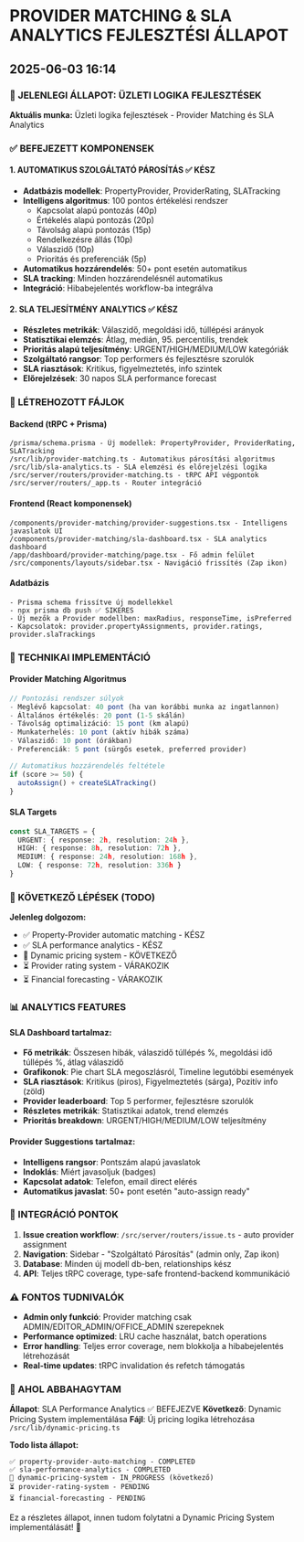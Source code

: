# PROVIDER MATCHING & SLA ANALYTICS FEJLESZTÉSI ÁLLAPOT
## 2025-06-03 16:14

### 🎯 JELENLEGI ÁLLAPOT: ÜZLETI LOGIKA FEJLESZTÉSEK

**Aktuális munka:** Üzleti logika fejlesztések - Provider Matching és SLA Analytics

### ✅ BEFEJEZETT KOMPONENSEK

#### 1. AUTOMATIKUS SZOLGÁLTATÓ PÁROSÍTÁS ✅ KÉSZ
- **Adatbázis modellek**: PropertyProvider, ProviderRating, SLATracking
- **Intelligens algoritmus**: 100 pontos értékelési rendszer
  - Kapcsolat alapú pontozás (40p)
  - Értékelés alapú pontozás (20p) 
  - Távolság alapú pontozás (15p)
  - Rendelkezésre állás (10p)
  - Válaszidő (10p)
  - Prioritás és preferenciák (5p)
- **Automatikus hozzárendelés**: 50+ pont esetén automatikus
- **SLA tracking**: Minden hozzárendelésnél automatikus
- **Integráció**: Hibabejelentés workflow-ba integrálva

#### 2. SLA TELJESÍTMÉNY ANALYTICS ✅ KÉSZ
- **Részletes metrikák**: Válaszidő, megoldási idő, túllépési arányok
- **Statisztikai elemzés**: Átlag, medián, 95. percentilis, trendek
- **Prioritás alapú teljesítmény**: URGENT/HIGH/MEDIUM/LOW kategóriák
- **Szolgáltató rangsor**: Top performers és fejlesztésre szorulók
- **SLA riasztások**: Kritikus, figyelmeztetés, info szintek
- **Előrejelzések**: 30 napos SLA performance forecast

### 📁 LÉTREHOZOTT FÁJLOK

#### Backend (tRPC + Prisma)
```
/prisma/schema.prisma - Új modellek: PropertyProvider, ProviderRating, SLATracking
/src/lib/provider-matching.ts - Automatikus párosítási algoritmus
/src/lib/sla-analytics.ts - SLA elemzési és előrejelzési logika  
/src/server/routers/provider-matching.ts - tRPC API végpontok
/src/server/routers/_app.ts - Router integráció
```

#### Frontend (React komponensek)
```
/components/provider-matching/provider-suggestions.tsx - Intelligens javaslatok UI
/components/provider-matching/sla-dashboard.tsx - SLA analytics dashboard
/app/dashboard/provider-matching/page.tsx - Fő admin felület
/src/components/layouts/sidebar.tsx - Navigáció frissítés (Zap ikon)
```

#### Adatbázis
```
- Prisma schema frissítve új modellekkel
- npx prisma db push ✅ SIKERES
- Új mezők a Provider modellben: maxRadius, responseTime, isPreferred
- Kapcsolatok: provider.propertyAssignments, provider.ratings, provider.slaTrackings
```

### 🔧 TECHNIKAI IMPLEMENTÁCIÓ

#### Provider Matching Algoritmus
```typescript
// Pontozási rendszer súlyok
- Meglévő kapcsolat: 40 pont (ha van korábbi munka az ingatlannon)
- Általános értékelés: 20 pont (1-5 skálán)
- Távolság optimalizáció: 15 pont (km alapú)
- Munkaterhelés: 10 pont (aktív hibák száma)
- Válaszidő: 10 pont (órákban)
- Preferenciák: 5 pont (sürgős esetek, preferred provider)

// Automatikus hozzárendelés feltétele
if (score >= 50) {
  autoAssign() + createSLATracking()
}
```

#### SLA Targets
```typescript
const SLA_TARGETS = {
  URGENT: { response: 2h, resolution: 24h },
  HIGH: { response: 8h, resolution: 72h },
  MEDIUM: { response: 24h, resolution: 168h },
  LOW: { response: 72h, resolution: 336h }
}
```

### 🚀 KÖVETKEZŐ LÉPÉSEK (TODO)

**Jelenleg dolgozom:**
- ✅ Property-Provider automatic matching - KÉSZ
- ✅ SLA performance analytics - KÉSZ  
- 🔄 Dynamic pricing system - KÖVETKEZŐ
- ⏳ Provider rating system - VÁRAKOZIK
- ⏳ Financial forecasting - VÁRAKOZIK

### 📊 ANALYTICS FEATURES

#### SLA Dashboard tartalmaz:
- **Fő metrikák**: Összesen hibák, válaszidő túllépés %, megoldási idő túllépés %, átlag válaszidő
- **Grafikonok**: Pie chart SLA megoszlásról, Timeline legutóbbi események
- **SLA riasztások**: Kritikus (piros), Figyelmeztetés (sárga), Pozitív info (zöld)
- **Provider leaderboard**: Top 5 performer, fejlesztésre szorulók
- **Részletes metrikák**: Statisztikai adatok, trend elemzés
- **Prioritás breakdown**: URGENT/HIGH/MEDIUM/LOW teljesítmény

#### Provider Suggestions tartalmaz:
- **Intelligens rangsor**: Pontszám alapú javaslatok
- **Indoklás**: Miért javasoljuk (badges)
- **Kapcsolat adatok**: Telefon, email direct elérés
- **Automatikus javaslat**: 50+ pont esetén "auto-assign ready"

### 🔗 INTEGRÁCIÓ PONTOK

1. **Issue creation workflow**: `/src/server/routers/issue.ts` - auto provider assignment
2. **Navigation**: Sidebar - "Szolgáltató Párosítás" (admin only, Zap ikon)
3. **Database**: Minden új modell db-ben, relationships kész
4. **API**: Teljes tRPC coverage, type-safe frontend-backend kommunikáció

### ⚠️ FONTOS TUDNIVALÓK

- **Admin only funkció**: Provider matching csak ADMIN/EDITOR_ADMIN/OFFICE_ADMIN szerepeknek
- **Performance optimized**: LRU cache használat, batch operations
- **Error handling**: Teljes error coverage, nem blokkolja a hibabejelentés létrehozását
- **Real-time updates**: tRPC invalidation és refetch támogatás

### 🎯 AHOL ABBAHAGYTAM

**Állapot**: SLA Performance Analytics ✅ BEFEJEZVE
**Következő**: Dynamic Pricing System implementálása
**Fájl**: Új pricing logika létrehozása `/src/lib/dynamic-pricing.ts`

**Todo lista állapot:**
```
✅ property-provider-auto-matching - COMPLETED
✅ sla-performance-analytics - COMPLETED  
🔄 dynamic-pricing-system - IN_PROGRESS (következő)
⏳ provider-rating-system - PENDING
⏳ financial-forecasting - PENDING
```

Ez a részletes állapot, innen tudom folytatni a Dynamic Pricing System implementálását! 🚀